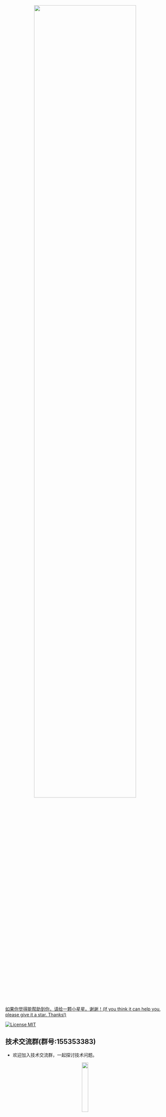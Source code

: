 <div align=center>
<img src="https://github.com/dgynfi/IPAPkgTool/raw/master/Images/ipapkgtool.png" width="80%" />
</div> <br />

[如果你觉得能帮助到你，请给一颗小星星。谢谢！(If you think it can help you, please give it a star. Thanks!)](https://github.com/dgynfi/IPAPkgTool)

[![License MIT](https://img.shields.io/badge/license-MIT-green.svg?style=flat)](LICENSE)&nbsp;

## 技术交流群(群号:155353383) 

- 欢迎加入技术交流群，一起探讨技术问题。

<div align=center>
<img src="https://github.com/dgynfi/IPAPkgTool/raw/master/Images/qq155353383.jpg" width="20%" />
</div>

## IPAPkgTool

&emsp; 一款自动化打包 ipa 的 mac 应用。(A mac application that packs ipa automatically.)

## 配置描述

&emsp; 如果条件允许，参数最好配置在远程服务器上。通过网络请求获取打包参数，一键打包即可。如下图讲的是本地配置参数。

<div align=center>
<img src="https://github.com/dgynfi/IPAPkgTool/raw/master/Images/cfg_desc.png" width="60%" />
</div>

## 预览

<div align=center>

<img src="https://github.com/dgynfi/IPAPkgTool/raw/master/Images/login_page.png" width="60%" /> <br />
<img src="https://github.com/dgynfi/IPAPkgTool/raw/master/Images/config_args.png" width="60%" /> <br />
<img src="https://github.com/dgynfi/IPAPkgTool/raw/master/Images/config_args_illegal.png" width="60%" /> <br />
<img src="https://github.com/dgynfi/IPAPkgTool/raw/master/Images/package_page.png" width="60%" /> <br />
<img src="https://github.com/dgynfi/IPAPkgTool/raw/master/Images/single_packaging.png" width="60%" /> <br />
<img src="https://github.com/dgynfi/IPAPkgTool/raw/master/Images/multi-packaging.png" width="60%" /> <br />

</div>

## Project & Release

- [Project Link](https://github.com/dgynfi/IPAPkgTool/tree/master/IPAPkgTool)
- [App Link](https://github.com/dgynfi/IPAPkgTool/tree/master/Release/)
